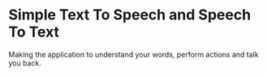 # Simple Text To Speech and Speech To Text

Making the application to understand your words, perform actions and talk you back.
